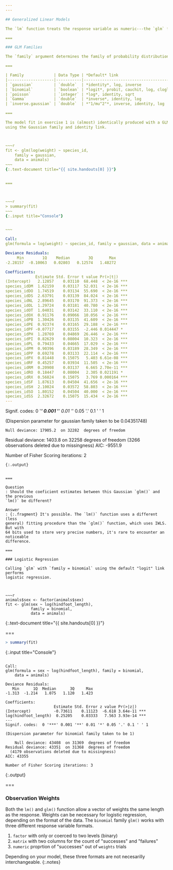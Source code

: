 ```yaml
---
---

## Generalized Linear Models

The `lm` function treats the response variable as numeric---the `glm` function lifts this restriction and others. Not through the `formula` syntax, which is the same for calls to `lm`  and `glm`, but through addition of the `family` argument.

===

### GLM Families

The `family` argument determines the family of probability distributions in which the response variable belongs. A key difference between families is the data type and range.

===

| Family             | Data Type | *Default* link                         |
|--------------------|-----------|----------------------------------------|
| `gaussian`         | `double`  | *identity*, log, inverse               |
| `binomial`         | `boolean` | *logit*, probit, cauchit, log, cloglog |
| `poisson`          | `integer` | *log*, identity, sqrt                  |
| `Gamma`            | `double`  | *inverse*, identity, log               |
| `inverse.gaussian` | `double`  | *"1/mu^2"*, inverse, identity, log     |

===

The model fit in exercise 1 is (almost) identically produced with a GLM
using the Gaussian family and identity link.



~~~r
fit <- glm(log(weight) ~ species_id,
    family = gaussian,
    data = animals)
~~~
{:.text-document title="{{ site.handouts[0] }}"}


===



~~~r
> summary(fit)
~~~
{:.input title="Console"}


~~~

Call:
glm(formula = log(weight) ~ species_id, family = gaussian, data = animals)

Deviance Residuals: 
     Min        1Q    Median        3Q       Max  
-2.28157  -0.10063   0.02803   0.12574   1.48272  

Coefficients:
             Estimate Std. Error t value Pr(>|t|)    
(Intercept)   2.12857    0.03110  68.448  < 2e-16 ***
species_idDM  1.62159    0.03117  52.031  < 2e-16 ***
species_idDO  1.74519    0.03134  55.690  < 2e-16 ***
species_idDS  2.63791    0.03139  84.024  < 2e-16 ***
species_idNL  2.89645    0.03170  91.373  < 2e-16 ***
species_idOL  1.29724    0.03181  40.780  < 2e-16 ***
species_idOT  1.04031    0.03142  33.110  < 2e-16 ***
species_idOX  0.91176    0.09066  10.056  < 2e-16 ***
species_idPB  1.30426    0.03135  41.609  < 2e-16 ***
species_idPE  0.92374    0.03165  29.188  < 2e-16 ***
species_idPF -0.07717    0.03155  -2.446 0.014447 *  
species_idPH  1.28769    0.04869  26.446  < 2e-16 ***
species_idPI  0.82629    0.08004  10.323  < 2e-16 ***
species_idPL  0.79433    0.04665  17.029  < 2e-16 ***
species_idPM  0.90396    0.03189  28.349  < 2e-16 ***
species_idPP  0.69278    0.03133  22.114  < 2e-16 ***
species_idPX  0.81448    0.15075   5.403 6.61e-08 ***
species_idRF  0.45257    0.03934  11.505  < 2e-16 ***
species_idRM  0.20908    0.03137   6.665 2.70e-11 ***
species_idRO  0.18447    0.08004   2.305 0.021191 *  
species_idRX  0.56824    0.15075   3.769 0.000164 ***
species_idSF  1.87613    0.04504  41.656  < 2e-16 ***
species_idSH  2.10024    0.03572  58.803  < 2e-16 ***
species_idSO  1.80152    0.04504  40.000  < 2e-16 ***
species_idSS  2.32672    0.15075  15.434  < 2e-16 ***
---
```

Signif. codes:  0 '***' 0.001 '**' 0.01 '*' 0.05 '.' 0.1 ' ' 1

(Dispersion parameter for gaussian family taken to be 0.04351748)

    Null deviance: 17905.2  on 32282  degrees of freedom
Residual deviance:  1403.8  on 32258  degrees of freedom
  (3266 observations deleted due to missingness)
AIC: -9551.9

Number of Fisher Scoring iterations: 2
~~~
{:.output}


===

Question
: Should the coeficient estimates between this Gaussian `glm()` and the previous
`lm()` be different?

Answer
: {:.fragment} It's possible. The `lm()` function uses a different (less
general) fitting procedure than the `glm()` function, which uses IWLS. But with
64 bits used to store very precise numbers, it's rare to encounter an noticeable
difference.

===

### Logistic Regression

Calling `glm` with `family = binomial` using the default "logit" link performs
logistic regression.



~~~r
animals$sex <- factor(animals$sex)
fit <- glm(sex ~ log(hindfoot_length),
           family = binomial,
           data = animals)
~~~
{:.text-document title="{{ site.handouts[0] }}"}


===



~~~r
> summary(fit)
~~~
{:.input title="Console"}


~~~

Call:
glm(formula = sex ~ log(hindfoot_length), family = binomial, 
    data = animals)

Deviance Residuals: 
   Min      1Q  Median      3Q     Max  
-1.313  -1.214   1.075   1.120   1.423  

Coefficients:
                     Estimate Std. Error z value Pr(>|z|)    
(Intercept)          -0.73611    0.11123  -6.618 3.64e-11 ***
log(hindfoot_length)  0.25205    0.03333   7.563 3.93e-14 ***
---
Signif. codes:  0 '***' 0.001 '**' 0.01 '*' 0.05 '.' 0.1 ' ' 1

(Dispersion parameter for binomial family taken to be 1)

    Null deviance: 43408  on 31369  degrees of freedom
Residual deviance: 43351  on 31368  degrees of freedom
  (4179 observations deleted due to missingness)
AIC: 43355

Number of Fisher Scoring iterations: 3
~~~
{:.output}


===

### Observation Weights

Both the `lm()` and `glm()` function allow a vector of weights the same length
as the response. Weights can be necessary for logistic regression, depending on
the format of the data. The `binomial` family `glm()` works with three different
response variable formats.

1. `factor` with only or coerced to two levels (binary)
1. `matrix` with two columns for the count of "successes" and "failures"
1. `numeric` proprtion of "successes" out of `weights` trials

Depending on your model, these three formats are not necesarilly
interchangeable.
{:.notes}
